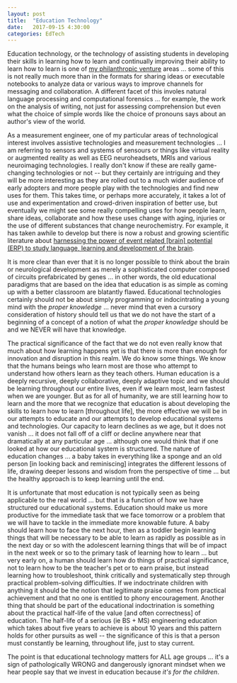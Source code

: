 ```yaml
---
layout: post
title:  "Education Technology"
date:   2017-09-15 4:30:00
categories: EdTech
---
```


Education technology, or the technology of assisting students in developing their skills in learning how to learn and continually improving their ability to learn how to learn is one of [my philanthropic venture](http://markbruns.github.io/philanthropy/mvp/opensource/2017/07/15/Venture-Philanthropy.html)  areas ... some of this is not really much more than in the formats for sharing ideas or executable notebooks to analyze data or various ways to improve channels for messaging and collaboration. A different facet of this involes natural language processing and computational forensics ... for example, the work on the analysis of writing, not just for assessing comprehension but even what the choice of simple words like the choice of pronouns says about an author's view of the world.

As a measurement engineer, one of my particular areas of technological interest involves assistive technologies and measurement technologies ... I am referring to sensors and systems of sensours or things like virtual reality or augmented reality as well as EEG neuroheadsets, MRIs and various neuroimaging technologies. I really don't know if these are really game-changing technologies or not -- but they certainly are intriguing and they will be more interesting as they are rolled out to a much wider audience of early adopters and more people play with the technologies and find new uses for them. This takes time, or perhaps more accurately, it takes a lot of use and experimentation and crowd-driven inspiration of better use, but eventually we might see some really compelling uses for how people learn, share ideas, collaborate and how these uses change with aging, injuries or the use of different substances that change neurochemistry. For example, it has taken awhile to develop but there is now a robust and growing scientific literature about [harnessing the power of event related [brain] potential (ERP) to study language, learning and development of the brain](https://www.ncbi.nlm.nih.gov/pmc/articles/PMC4052444/).

It is more clear than ever that it is no longer possible to think about the brain or neurological development as merely a sophisticated computer composed of circuits prefabricated by genes ... in other words, the old educational paradigms that are based on the idea that education is as simple as coming up with a better classroom are blatantly flawed. Educational technologies certainly should not be about simply programming or indocintrating a young mind with the *proper knowledge* ... never mind that even a cursory consideration of history should tell us that we do not have the start of a beginning of a concept of a notion of what the *proper knowledge* should be and we NEVER will have that knowledge.

The practical significance of the fact that we do not even really know that much about how learning happens yet is that there is more than enough for innovation and disruption in this realm.  We do know some things. We know that the humans beings who learn most are those who attempt to understand how others learn as they teach others. Human education is a deeply recursive, deeply collaborative, deeply adaptive topic and we should be learning throughout our entire lives, even if we learn most, learn fastest when we are younger. But as for all of humanity, we are still learning how to learn and the more that we recognize that education is about developing the skills to learn how to learn [throughout life], the more effective we will be in our attempts to educate and our attempts to develop educational systems and technologies. Our capacity to learn declines as we age, but it does not vanish ... it does not fall off of a cliff or decline anywhere near that dramatically at any particular age ... although one would think that if one looked at how our educational system is structured.  The nature of education changes ... a baby takes in everything like a sponge and an old person [in looking back and reminiscing] integrates the different lessons of life, drawing deeper lessons and wisdom from the perspective of time ... but the healthy approach is to keep learning until the end.

It is unfortunate that most education is not typically seen as being applicable to the real world ... but that is a function of how we have structured our educational systems.  Education should make us more productive for the immediate task that we face tomorrow or a problem that we will have to tackle in the immediate more knowable future. A baby should learn how to face the next hour, then as a toddler begin learning things that will be necessary to be able to learn as rapidly as possible as in the next day or so with the adolescent learning things that will be of impact in the next week or so to the primary task of learning how to learn ... but very early on, a human should learn how do things of practical significance, not to learn how to be the teacher's pet or to earn praise, but instead learning how to troubleshoot, think critically and systematically step through practical problem-solving difficulties. If we indoctrinate children with anything it should be the notion that legitimate praise comes from practical achievement and that no one is entitled to phony encouragement. Another thing that should be part of the educational indoctrination is something about the practical half-life of the value [and often correctness] of education. The half-life of a serious (ie BS + MS) engineering education which takes about five years to achieve is about 10 years and this pattern holds for other pursuits as well -- the significance of this is that a person must constantly be learning, throughout life, just to stay current.

The point is that educational technology matters for ALL age groups ... it's a sign of pathologically WRONG and dangerously ignorant mindset when we hear people say that we invest in education because *it's for the children*.     
